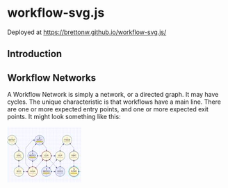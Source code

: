 # workflow-svg.js

Deployed at https://brettonw.github.io/workflow-svg.js/

## Introduction

## Workflow Networks
A Workflow Network is simply a network, or a directed graph. It may have cycles. The unique characteristic is that workflows have a main line. There are one or more expected entry points, and one or more expected exit points. It might look something like this:

![img/example.png](img/example.png)
